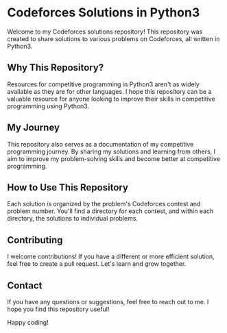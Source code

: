 # Codeforces Solutions in Python3

Welcome to my Codeforces solutions repository! This repository was created to share solutions to various problems on Codeforces, all written in Python3.

## Why This Repository?

Resources for competitive programming in Python3 aren't as widely available as they are for other languages. I hope this repository can be a valuable resource for anyone looking to improve their skills in competitive programming using Python3.

## My Journey

This repository also serves as a documentation of my competitive programming journey. By sharing my solutions and learning from others, I aim to improve my problem-solving skills and become better at competitive programming.

## How to Use This Repository

Each solution is organized by the problem's Codeforces contest and problem number. You'll find a directory for each contest, and within each directory, the solutions to individual problems.

## Contributing

I welcome contributions! If you have a different or more efficient solution, feel free to create a pull request. Let's learn and grow together.

## Contact

If you have any questions or suggestions, feel free to reach out to me. I hope you find this repository useful!

Happy coding!
